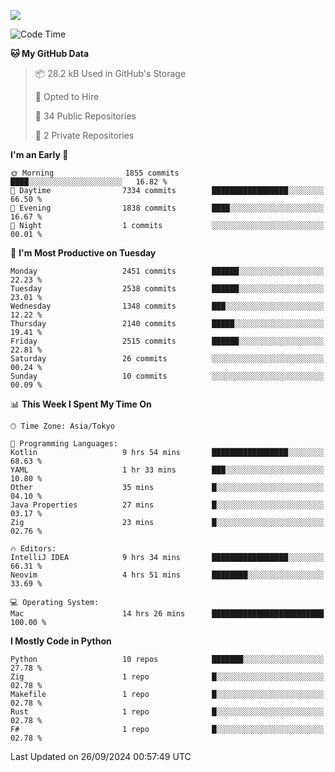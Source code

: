 ![](https://komarev.com/ghpvc/?username=kitagawa-hr)

<!--START_SECTION:waka-->
![Code Time](http://img.shields.io/badge/Code%20Time-1%2C077%20hrs%2040%20mins-blue)

**🐱 My GitHub Data** 

> 📦 28.2 kB Used in GitHub's Storage 
 > 
> 💼 Opted to Hire
 > 
> 📜 34 Public Repositories 
 > 
> 🔑 2 Private Repositories 
 > 
**I'm an Early 🐤** 

```text
🌞 Morning                1855 commits        ████░░░░░░░░░░░░░░░░░░░░░   16.82 % 
🌆 Daytime                7334 commits        █████████████████░░░░░░░░   66.50 % 
🌃 Evening                1838 commits        ████░░░░░░░░░░░░░░░░░░░░░   16.67 % 
🌙 Night                  1 commits           ░░░░░░░░░░░░░░░░░░░░░░░░░   00.01 % 
```
📅 **I'm Most Productive on Tuesday** 

```text
Monday                   2451 commits        ██████░░░░░░░░░░░░░░░░░░░   22.23 % 
Tuesday                  2538 commits        ██████░░░░░░░░░░░░░░░░░░░   23.01 % 
Wednesday                1348 commits        ███░░░░░░░░░░░░░░░░░░░░░░   12.22 % 
Thursday                 2140 commits        █████░░░░░░░░░░░░░░░░░░░░   19.41 % 
Friday                   2515 commits        ██████░░░░░░░░░░░░░░░░░░░   22.81 % 
Saturday                 26 commits          ░░░░░░░░░░░░░░░░░░░░░░░░░   00.24 % 
Sunday                   10 commits          ░░░░░░░░░░░░░░░░░░░░░░░░░   00.09 % 
```


📊 **This Week I Spent My Time On** 

```text
🕑︎ Time Zone: Asia/Tokyo

💬 Programming Languages: 
Kotlin                   9 hrs 54 mins       █████████████████░░░░░░░░   68.63 % 
YAML                     1 hr 33 mins        ███░░░░░░░░░░░░░░░░░░░░░░   10.80 % 
Other                    35 mins             █░░░░░░░░░░░░░░░░░░░░░░░░   04.10 % 
Java Properties          27 mins             █░░░░░░░░░░░░░░░░░░░░░░░░   03.17 % 
Zig                      23 mins             █░░░░░░░░░░░░░░░░░░░░░░░░   02.76 % 

🔥 Editors: 
IntelliJ IDEA            9 hrs 34 mins       █████████████████░░░░░░░░   66.31 % 
Neovim                   4 hrs 51 mins       ████████░░░░░░░░░░░░░░░░░   33.69 % 

💻 Operating System: 
Mac                      14 hrs 26 mins      █████████████████████████   100.00 % 
```

**I Mostly Code in Python** 

```text
Python                   10 repos            ███████░░░░░░░░░░░░░░░░░░   27.78 % 
Zig                      1 repo              █░░░░░░░░░░░░░░░░░░░░░░░░   02.78 % 
Makefile                 1 repo              █░░░░░░░░░░░░░░░░░░░░░░░░   02.78 % 
Rust                     1 repo              █░░░░░░░░░░░░░░░░░░░░░░░░   02.78 % 
F#                       1 repo              █░░░░░░░░░░░░░░░░░░░░░░░░   02.78 % 
```




 Last Updated on 26/09/2024 00:57:49 UTC
<!--END_SECTION:waka-->

